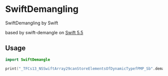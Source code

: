 # SwiftDemangling
SwiftDemangling by Swift

based by swift-demangle on [Swift 5.5](https://github.com/apple/swift/tree/release/5.5)

## Usage

```Swift
import SwiftDemangle

print("_TFCs13_NSSwiftArray29canStoreElementsOfDynamicTypefPMP_Sb".demangled)
```

